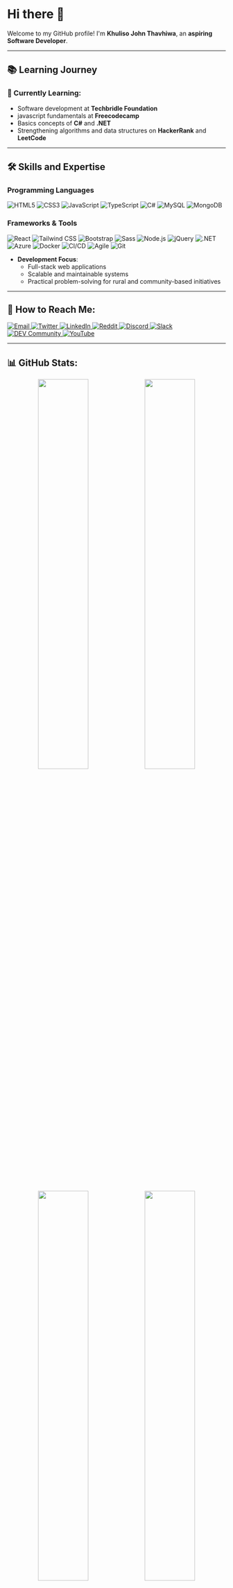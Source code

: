 # Hi there 👋

Welcome to my GitHub profile! I'm **Khuliso John Thavhiwa**, an **aspiring Software Developer**.

---

## 📚 Learning Journey

### 🌱 Currently Learning:
- Software development at **Techbridle Foundation**
- javascript fundamentals at **Freecodecamp**
- Basics concepts of **C#** and **.NET** 
- Strengthening algorithms and data structures on **HackerRank** and **LeetCode**  



---

## 🛠️ Skills and Expertise

### Programming Languages
![HTML5](https://img.shields.io/badge/HTML5-%23E34F26.svg?style=flat&logo=html5&logoColor=white)  ![CSS3](https://img.shields.io/badge/CSS3-%231572B6.svg?style=flat&logo=css3&logoColor=white)  ![JavaScript](https://img.shields.io/badge/JavaScript-%23F7DF1E.svg?style=flat&logo=javascript&logoColor=black)  ![TypeScript](https://img.shields.io/badge/TypeScript-%233178C6.svg?style=flat&logo=typescript&logoColor=white)  ![C#](https://img.shields.io/badge/C%23-%23239120.svg?style=flat&logo=c-sharp&logoColor=white)  ![MySQL](https://img.shields.io/badge/MySQL-%234479A1.svg?style=flat&logo=mysql&logoColor=white)  ![MongoDB](https://img.shields.io/badge/MongoDB-%2347A248.svg?style=flat&logo=mongodb&logoColor=white) 

### Frameworks & Tools  
![React](https://img.shields.io/badge/React-%2361DAFB.svg?style=flat&logo=react&logoColor=black)  ![Tailwind CSS](https://img.shields.io/badge/TailwindCSS-%2338B2AC.svg?style=flat&logo=tailwind-css&logoColor=white)  ![Bootstrap](https://img.shields.io/badge/Bootstrap-%23563D7C.svg?style=flat&logo=bootstrap&logoColor=white)  ![Sass](https://img.shields.io/badge/Sass-%23CC6699.svg?style=flat&logo=sass&logoColor=white)  ![Node.js](https://img.shields.io/badge/Node.js-%23339933.svg?style=flat&logo=node.js&logoColor=white)  ![jQuery](https://img.shields.io/badge/jQuery-%230769AD.svg?style=flat&logo=jquery&logoColor=white)  ![.NET](https://img.shields.io/badge/.NET-%23512BD4.svg?style=flat&logo=dotnet&logoColor=white)  ![Azure](https://img.shields.io/badge/Azure-%230072C6.svg?style=flat&logo=microsoft-azure&logoColor=white)  ![Docker](https://img.shields.io/badge/Docker-%232496ED.svg?style=flat&logo=docker&logoColor=white)  ![CI/CD](https://img.shields.io/badge/CI%2FCD-%23F7DF1E.svg?style=flat&logo=github-actions&logoColor=black)  ![Agile](https://img.shields.io/badge/Agile-%23007ACC.svg?style=flat&logo=scrumalliance&logoColor=white)  ![Git](https://img.shields.io/badge/Git-%23F05033.svg?style=flat&logo=git&logoColor=white)  

- **Development Focus**:  
  - Full-stack web applications  
  - Scalable and maintainable systems  
  - Practical problem-solving for rural and community-based initiatives  

---

## 💬 How to Reach Me:
<div align="left">
  <a href="mailto:khuliso.thavhiwa@techbridlefoundation.org">
    <img src="https://img.shields.io/badge/Email-D14836?style=for-the-badge&logo=gmail&logoColor=white" alt="Email" />
  </a>
  <a href="https://twitter.com/Khulysojohn">
    <img src="https://img.shields.io/badge/Twitter-%231DA1F2.svg?style=for-the-badge&logo=twitter&logoColor=white" alt="Twitter" />
  </a>
  <a href="https://www.linkedin.com/in/khulyso/">
    <img src="https://img.shields.io/badge/LinkedIn-%230077B5.svg?style=for-the-badge&logo=linkedin&logoColor=white" alt="LinkedIn" />
  </a>
  <a href="https://www.reddit.com/user/yourusername">
    <img src="https://img.shields.io/badge/Reddit-%23FF4500.svg?style=for-the-badge&logo=reddit&logoColor=white" alt="Reddit" />
  </a>
  <a href="https://discord.com/users/youruserid">
    <img src="https://img.shields.io/badge/Discord-%235865F2.svg?style=for-the-badge&logo=discord&logoColor=white" alt="Discord" />
  </a>
  <a href="https://slack.com/yourworkspace">
    <img src="https://img.shields.io/badge/Slack-%234A154B.svg?style=for-the-badge&logo=slack&logoColor=white" alt="Slack" />
  </a>
  <a href="https://dev.to/yourusername">
    <img src="https://img.shields.io/badge/DEV-%230A0A0A.svg?style=for-the-badge&logo=dev.to&logoColor=white" alt="DEV Community" />
  </a>
  <a href="https://www.youtube.com/c/yourchannel">
    <img src="https://img.shields.io/badge/YouTube-%23FF0000.svg?style=for-the-badge&logo=youtube&logoColor=white" alt="YouTube" />
  </a>
</div>


---

## 📊 GitHub Stats:

<div align="center">
  <img src="https://github-readme-stats.vercel.app/api?username=KhulisoJohn&show_icons=true&theme=radical" width="48%" />
  <img src="https://github-readme-streak-stats.herokuapp.com/?user=KhulisoJohn&theme=radical" width="48%" />
  <img src="https://github-profile-summary-cards.vercel.app/api/cards/profile-details?username=KhulisoJohn&theme=radical" width="48%" />
  <img src="https://github-profile-summary-cards.vercel.app/api/cards/repos-per-language?username=KhulisoJohn&theme=radical" width="48%" />
  <img src="https://github-readme-activity-graph.vercel.app/graph?username=KhulisoJohn&theme=radical" width="96%" />
  <img src="https://github-contribution-stats.vercel.app/api/?username=KhulisoJohn" width="48%" />
  <img src="https://github-profile-trophy.vercel.app/?username=KhulisoJohn&theme=radical" width="96%" />
  <img src="https://quotes-github-readme.vercel.app/api?type=horizontal&theme=radical" width="48%" />
  <img src="https://img.shields.io/github/followers/KhulisoJohn?label=Followers&style=social" width="48%" />
</div>


---

### ⚡ Fun Fact & Open for Collaboration:

I’m known as a *Tutor* in my community, where I’ve been offering educational services and working to turn dreams into reality! 🌟

I'm also open to collaboration on exciting projects, open-source contributions, and mentoring opportunities. Feel free to reach out if you'd like to work together!
